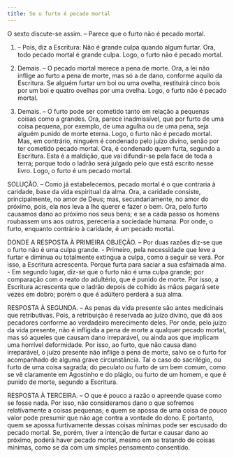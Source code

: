 ```yaml
---
title: Se o furto é pecado mortal
---
```


O sexto discute-se assim. – Parece que o furto não é pecado mortal.  

1. – Pois, diz a Escritura: Não é grande culpa quando algum furtar. Ora, todo pecado mortal é grande culpa. Logo, o furto não é pecado mortal. 

2. Demais. – O pecado mortal merece a pena de morte. Ora, a lei não inflige ao furto a pena de morte, mas só a de dano, conforme aquilo da Escritura. Se alguém furtar um boi ou uma ovelha, restituirá cinco bois por um boi e quatro ovelhas por uma ovelha. Logo, o furto não é pecado mortal.  

3. Demais. – O furto pode ser cometido tanto em relação a pequenas coisas como a grandes. Ora, parece inadmissível, que por furto de uma coisa pequena, por exemplo, de uma agulha ou de uma pena, seja alguém punido de morte eterna. Logo, o furto não é pecado mortal.  Mas, em contrário, ninguém é condenado pelo juízo divino, senão por ter cometido pecado mortal. Ora, é condenado quem furta, segundo a Escritura. Esta é a maldição, que vai difundir-se pela face de toda a terra; porque todo o ladrão será julgado pelo que está escrito nesse livro. Logo, o furto é um pecado mortal.  

SOLUÇÃO. – Como já estabelecemos, pecado mortal é o que contraria à caridade, base da vida espiritual da alma. Ora, a caridade consiste, principalmente, no amor de Deus; mas, secundariamente, no amor do próximo, pois, ela nos leva a lhe querer e fazer o bem. Ora, pelo furto causamos dano ao próximo nos seus bens; e se a cada passo os homens roubassem uns aos outros, pereceria a sociedade humana. Por onde, o furto, enquanto contrário à caridade, é um pecado mortal.  

DONDE A RESPOSTA À PRIMEIRA OBJEÇÃO. – Por duas razões diz-se que o furto não é uma culpa grande. - Primeiro, pela necessidade que leve a furtar e diminua ou totalmente extingua a culpa, como a seguir se verá. Por isso, a Escritura acrescenta. Porque furta para saciar a sua esfaimada alma. - Em segundo lugar, diz-se que o furto não é uma culpa grande; por comparação com o reato do adultério, que é punido de morte. Por isso, a Escritura acrescenta que o ladrão depois de colhido às mãos pagará sete vezes em dobro; porém o que é adúltero perderá a sua alma.  

RESPOSTA À SEGUNDA. – As penas da vida presente são antes medicinais que retributivas. Pois, a retribuição é reservada ao juízo divino, que dá aos pecadores conforme ao verdadeiro merecimento deles. Por onde, pelo juízo da vida presente, não é infligida a pena de morte a qualquer pecado mortal, mas só aqueles que causam dano irreparável, ou ainda aos que implicam uma horrível deformidade. Por isso, ao furto, que não causa dano irreparável, o juízo presente não inflige a pena de morte, salvo se o furto for acompanhado de alguma grave circunstância. Tal o caso do sacrilégio, ou furto de uma coisa sagrada; do peculato ou furto de um bem comum, como se vê claramente em Agostinho e do plágio, ou furto de um homem, e que é punido de morte, segundo a Escritura.  

RESPOSTA À TERCEIRA. – O que é pouco a razão o apreende quase como se fosse nada. Por isso, não consideramos dano o que sofremos relativamente a coisas pequenas; e quem se apossa de uma coisa de pouco valor pode presumir que não age contra a vontade do dono. E portanto, quem se apossa furtivamente dessas coisas mínimas pode ser escusado do pecado mortal. Se, porém, tiver a intenção de furtar e causar dano ao próximo, poderá haver pecado mortal, mesmo em se tratando de coisas mínimas, como se da com um simples pensamento consentido.